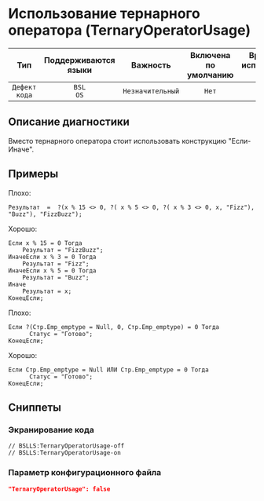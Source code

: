 # Использование тернарного оператора (TernaryOperatorUsage)

| Тип | Поддерживаются<br/>языки | Важность | Включена<br/>по умолчанию | Время на<br/>исправление (мин) | Тэги |
| :-: | :-: | :-: | :-: | :-: | :-: |
| `Дефект кода` | `BSL`<br/>`OS` | `Незначительный` | `Нет` | `3` | `brainoverload` |

<!-- Блоки выше заполняются автоматически, не трогать -->
## Описание диагностики

Вместо тернарного оператора стоит использовать конструкцию "Если-Иначе".

## Примеры

Плохо:

```bsl
Результат  =  ?(x % 15 <> 0, ?( x % 5 <> 0, ?( x % 3 <> 0, x, "Fizz"), "Buzz"), "FizzBuzz"); 
```

Хорошо:

```bsl
Если x % 15 = 0 Тогда
	Результат = "FizzBuzz";
ИначеЕсли x % 3 = 0 Тогда
	Результат = "Fizz";
ИначеЕсли x % 5 = 0 Тогда
	Результат = "Buzz";
Иначе
	Результат = x;
КонецЕсли;
```

Плохо:

```bsl
Если ?(Стр.Emp_emptype = Null, 0, Стр.Emp_emptype) = 0 Тогда
      Статус = "Готово";
КонецЕсли;
```
Хорошо:

```bsl
Если Стр.Emp_emptype = Null ИЛИ Стр.Emp_emptype = 0 Тогда
      Статус = "Готово";
КонецЕсли;
```

## Сниппеты

<!-- Блоки ниже заполняются автоматически, не трогать -->
### Экранирование кода

```bsl
// BSLLS:TernaryOperatorUsage-off
// BSLLS:TernaryOperatorUsage-on
```

### Параметр конфигурационного файла

```json
"TernaryOperatorUsage": false
```
